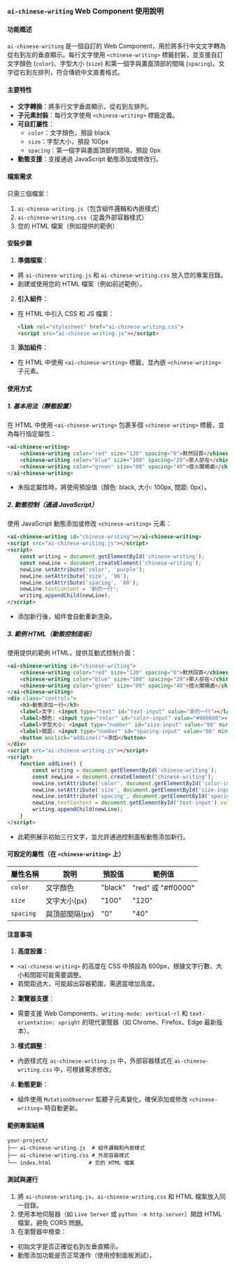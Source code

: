 

### `ai-chinese-writing` Web Component 使用說明

#### 功能概述

`ai-chinese-writing` 是一個自訂的 Web Component，用於將多行中文文字轉為從右到左的垂直顯示。每行文字使用 `<chinese-writing>` 標籤封裝，並支援自訂文字顏色 (`color`)、字型大小 (`size`) 和第一個字與畫面頂部的間隔 (`spacing`)。文字從右到左排列，符合傳統中文直書格式。

#### 主要特性

- **文字轉換**：將多行文字垂直顯示，從右到左排列。
- **子元素封裝**：每行文字使用 `<chinese-writing>` 標籤定義。
- **可自訂屬性**：
  - `color`：文字顏色，預設 black
  - `size`：字型大小，預設 100px
  - `spacing`：第一個字與畫面頂部的間隔，預設 0px
- **動態支援**：支援通過 JavaScript 動態添加或修改行。

#### 檔案需求

只需三個檔案：

1. `ai-chinese-writing.js`（包含組件邏輯和內嵌樣式）
2. `ai-chinese-writing.css`（定義外部容器樣式）
3. 您的 HTML 檔案（例如提供的範例）

#### 安裝步驟

1. **準備檔案**：
  
  - 將 `ai-chinese-writing.js` 和 `ai-chinese-writing.css` 放入您的專案目錄。
  - 創建或使用您的 HTML 檔案（例如前述範例）。
2. **引入組件**：
  
  - 在 HTML 中引入 CSS 和 JS 檔案：
    
    ```html
    <link rel="stylesheet" href="ai-chinese-writing.css">
    <script src="ai-chinese-writing.js"></script>
    ```
    
3. **添加組件**：
  
  - 在 HTML 中使用 `<ai-chinese-writing>` 標籤，並內嵌 `<chinese-writing>` 子元素。

#### 使用方式

##### 1. 基本用法（靜態設置）

在 HTML 中使用 `<ai-chinese-writing>` 包裹多個 `<chinese-writing>` 標籤，並為每行指定屬性：

```html
<ai-chinese-writing>
    <chinese-writing color="red" size="120" spacing="0">默然回首</chinese-writing>
    <chinese-writing color="blue" size="100" spacing="20">那人卻在</chinese-writing>
    <chinese-writing color="green" size="80" spacing="40">燈火闌珊處</chinese-writing>
</ai-chinese-writing>
```

- 未指定屬性時，將使用預設值（顏色: black, 大小: 100px, 間距: 0px）。

##### 2. 動態控制（通過 JavaScript）

使用 JavaScript 動態添加或修改 `<chinese-writing>` 元素：

```html
<ai-chinese-writing id="chinese-writing"></ai-chinese-writing>
<script src="ai-chinese-writing.js"></script>
<script>
    const writing = document.getElementById('chinese-writing');
    const newLine = document.createElement('chinese-writing');
    newLine.setAttribute('color', 'purple');
    newLine.setAttribute('size', '90');
    newLine.setAttribute('spacing', '60');
    newLine.textContent = '新的一行';
    writing.appendChild(newLine);
</script>
```

- 添加新行後，組件會自動重新渲染。

##### 3. 範例 HTML（動態控制面板）

使用提供的範例 HTML，提供互動式控制介面：

```html
<ai-chinese-writing id="chinese-writing">
    <chinese-writing color="red" size="120" spacing="0">默然回首</chinese-writing>
    <chinese-writing color="blue" size="100" spacing="20">那人卻在</chinese-writing>
    <chinese-writing color="green" size="80" spacing="40">燈火闌珊處</chinese-writing>
</ai-chinese-writing>
<div class="controls">
    <h3>動態添加一行</h3>
    <label>文字: <input type="text" id="text-input" value="新的一行"></label><br>
    <label>顏色: <input type="color" id="color-input" value="#800080"></label><br>
    <label>字型大小: <input type="number" id="size-input" value="90" min="50" max="200">px</label><br>
    <label>間距: <input type="number" id="spacing-input" value="60" min="0" max="200">px</label><br>
    <button onclick="addLine()">添加</button>
</div>
<script src="ai-chinese-writing.js"></script>
<script>
    function addLine() {
        const writing = document.getElementById('chinese-writing');
        const newLine = document.createElement('chinese-writing');
        newLine.setAttribute('color', document.getElementById('color-input').value);
        newLine.setAttribute('size', document.getElementById('size-input').value);
        newLine.setAttribute('spacing', document.getElementById('spacing-input').value);
        newLine.textContent = document.getElementById('text-input').value;
        writing.appendChild(newLine);
    }
</script>
```

- 此範例展示初始三行文字，並允許通過控制面板動態添加新行。

#### 可設定的屬性（在 `<chinese-writing>` 上）

| 屬性名稱 | 說明  | 預設值 | 範例值 |
| --- | --- | --- | --- |
| `color` | 文字顏色 | "black" | "red" 或 "#ff0000" |
| `size` | 文字大小(px) | "100" | "120" |
| `spacing` | 與頂部間隔(px) | "0" | "40" |

#### 注意事項

1. **高度設置**：
  
  - `<ai-chinese-writing>` 的高度在 CSS 中預設為 600px，根據文字行數、大小和間距可能需要調整。
  - 若間距過大，可能超出容器範圍，需適當增加高度。
2. **瀏覽器支援**：
  
  - 需要支援 Web Components、`writing-mode: vertical-rl` 和 `text-orientation: upright` 的現代瀏覽器（如 Chrome、Firefox、Edge 最新版本）。
3. **樣式調整**：
  
  - 內嵌樣式在 `ai-chinese-writing.js` 中，外部容器樣式在 `ai-chinese-writing.css` 中，可根據需求修改。
4. **動態更新**：
  
  - 組件使用 `MutationObserver` 監聽子元素變化，確保添加或修改 `<chinese-writing>` 時自動更新。

#### 範例專案結構

```
your-project/
├── ai-chinese-writing.js  # 組件邏輯和內嵌樣式
├── ai-chinese-writing.css # 外部容器樣式
└── index.html            # 您的 HTML 檔案
```

#### 測試與運行

1. 將 `ai-chinese-writing.js`、`ai-chinese-writing.css` 和 HTML 檔案放入同一目錄。
2. 使用本地伺服器（如 `Live Server` 或 `python -m http.server`）開啟 HTML 檔案，避免 CORS 問題。
3. 在瀏覽器中檢查：
  - 初始文字是否正確從右到左垂直顯示。
  - 動態添加功能是否正常運作（使用控制面板測試）。


